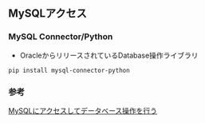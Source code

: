 ## MySQLアクセス
### MySQL Connector/Python
- OracleからリリースされているDatabase操作ライブラリ

```shell
pip install mysql-connector-python
```

### 参考
[MySQLにアクセスしてデータベース操作を行う](https://hibiki-press.tech/python/connector_python/2239)

